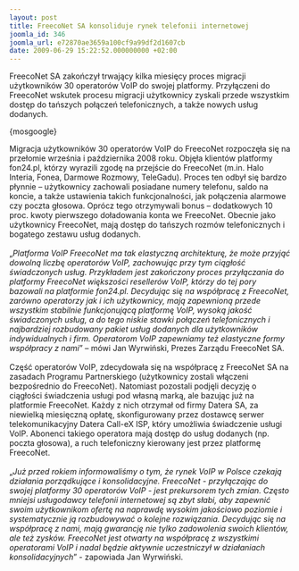 ```yaml
---
layout: post
title: FreecoNet SA konsoliduje rynek telefonii internetowej
joomla_id: 346
joomla_url: e72870ae3659a100cf9a99df2d1607cb
date: 2009-06-29 15:22:52.000000000 +02:00
---
```

FreecoNet SA zakończył trwający kilka miesięcy proces migracji użytkownik&oacute;w 30 operator&oacute;w VoIP do swojej platformy. Przyłączeni do FreecoNet wskutek procesu migracji użytkownicy zyskali przede wszystkim dostęp do tańszych połączeń telefonicznych, a także nowych usług dodanych.<p>{mosgoogle}</p><p>Migracja użytkownik&oacute;w 30 operator&oacute;w VoIP do FreecoNet rozpoczęła się na przełomie września i października 2008 roku. Objęła klient&oacute;w platformy fon24.pl, kt&oacute;rzy wyrazili zgodę na przejście do FreecoNet (m.in. Halo Interia, Fonea, Darmowe Rozmowy, TeleGadu). Proces ten odbył się bardzo płynnie &ndash; użytkownicy zachowali posiadane numery telefonu, saldo na koncie, a także ustawienia takich funkcjonalności, jak połączenia alarmowe czy poczta głosowa. Opr&oacute;cz tego otrzymywali bonus &ndash; dodatkowych 10 proc. kwoty pierwszego doładowania konta we FreecoNet. Obecnie jako użytkownicy FreecoNet, mają dostęp do tańszych rozm&oacute;w telefonicznych i bogatego zestawu usług dodanych.<br /><br />&bdquo;<em>Platforma VoIP FreecoNet ma tak elastyczną architekturę, że może przyjąć dowolną liczbę operator&oacute;w VoIP, zachowując przy tym ciągłość świadczonych usług. Przykładem jest zakończony proces przyłączania do platformy FreecoNet większości reseller&oacute;w VoIP, kt&oacute;rzy do tej pory bazowali na platformie fon24.pl. Decydując się na wsp&oacute;łpracę z FreecoNet, zar&oacute;wno operatorzy jak i ich użytkownicy, mają zapewnioną przede wszystkim stabilnie funkcjonującą platformę VoIP, wysoką jakość świadczonych usług, a do tego niskie stawki połączeń telefonicznych i najbardziej rozbudowany pakiet usług dodanych dla użytkownik&oacute;w indywidualnych i firm. Operatorom VoIP zapewniamy też elastyczne formy wsp&oacute;łpracy z nami</em>&rdquo; &ndash; m&oacute;wi Jan Wyrwiński, Prezes Zarządu FreecoNet SA.<br /><br />Część operator&oacute;w VoIP, zdecydowała się na wsp&oacute;łpracę z FreecoNet SA na zasadach Programu Partnerskiego (użytkownicy zostali włączeni bezpośrednio do FreecoNet). Natomiast pozostali podjęli decyzję o ciągłości świadczenia usługi pod własną marką, ale bazując już na platformie FreecoNet. Każdy z nich otrzymał od firmy Datera SA, za niewielką miesięczną opłatę, skonfigurowany przez dostawcę serwer telekomunikacyjny Datera Call-eX ISP, kt&oacute;ry umożliwia świadczenie usługi VoIP. Abonenci takiego operatora mają dostęp do usług dodanych (np. poczta głosowa), a ruch telefoniczny kierowany jest przez platformę FreecoNet.<br /><br />&bdquo;<em>Już przed rokiem informowaliśmy o tym, że rynek VoIP w Polsce czekają działania porządkujące i konsolidacyjne. FreecoNet - przyłączając do swojej platformy 30 operator&oacute;w VoIP - jest prekursorem tych zmian. Często mniejsi usługodawcy telefonii internetowej są zbyt słabi, aby zapewnić swoim użytkownikom ofertę na naprawdę wysokim jakościowo poziomie i systematycznie ją rozbudowywać o kolejne rozwiązania. Decydując się na wsp&oacute;łpracę z nami, mają gwarancję nie tylko zadowolenia swoich klient&oacute;w, ale też zysk&oacute;w. FreecoNet jest otwarty na wsp&oacute;łpracę z wszystkimi operatorami VoIP i nadal będzie aktywnie uczestniczył w działaniach konsolidacyjnych</em>&rdquo; - zapowiada Jan Wyrwiński. </p>
